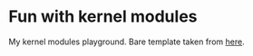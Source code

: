 # Fun with kernel modules

My kernel modules playground. Bare template taken from [here](https://github.com/dell/dkms/tree/master/test).
